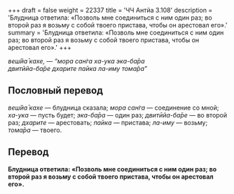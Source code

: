 +++
draft = false
weight = 22337
title = 'ЧЧ Антйа 3.108'
description = 'Блудница ответила: «Позволь мне соединиться с ним один раз; во второй раз я возьму с собой твоего пристава, чтобы он арестовал его».'
summary = 'Блудница ответила: «Позволь мне соединиться с ним один раз; во второй раз я возьму с собой твоего пристава, чтобы он арестовал его».'
+++

_веш́йа̄ кахе, — “мора сан̇га ха-ука эка-ба̄ра  
двитӣйа-ба̄ре дхарите па̄ика ла-иму тома̄ра”_

## Пословный перевод

_веш́йа̄_ _кахе_ — блудница сказала; _мора_ _сан̇га_ — соединение со мной; _ха_\-_ука_ — пусть будет; _эка_\-_ба̄ра_ — один раз; _двитӣйа_\-_ба̄ре_ — во второй раз; _дхарите_ — арестовать; _па̄ика_ — пристава; _ла_\-_иму_ — возьму; _тома̄ра_ — твоего.

## Перевод

**Блудница ответила: «Позволь мне соединиться с ним один раз; во второй раз я возьму с собой твоего пристава, чтобы он арестовал его».**

